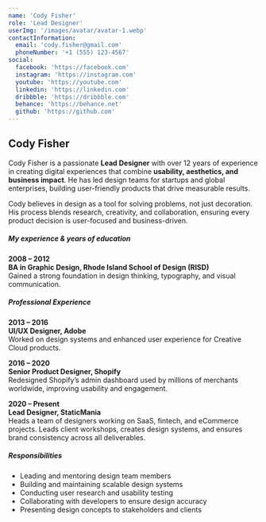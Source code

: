 ```yaml
---
name: 'Cody Fisher'
role: 'Lead Designer'
userImg: '/images/avatar/avatar-1.webp'
contactInformation:
  email: 'cody.fisher@gmail.com'
  phoneNumber: '+1 (555) 123-4567'
social:
  facebook: 'https://facebook.com'
  instagram: 'https://instagram.com'
  youtube: 'https://youtube.com'
  linkedin: 'https://linkedin.com'
  dribbble: 'https://dribbble.com'
  behance: 'https://behance.net'
  github: 'https://github.com'
---
```


## Cody Fisher

Cody Fisher is a passionate **Lead Designer** with over 12 years of experience in creating digital experiences that combine **usability, aesthetics, and business impact**. He has led design teams for startups and global enterprises, building user-friendly products that drive measurable results.

Cody believes in design as a tool for solving problems, not just decoration. His process blends research, creativity, and collaboration, ensuring every product decision is user-focused and business-driven.

##### My experience & years of education

**2008 – 2012**  
**BA in Graphic Design, Rhode Island School of Design (RISD)**  
Gained a strong foundation in design thinking, typography, and visual communication.

##### Professional Experience

**2013 – 2016**  
**UI/UX Designer, Adobe**  
Worked on design systems and enhanced user experience for Creative Cloud products.

**2016 – 2020**  
**Senior Product Designer, Shopify**  
Redesigned Shopify’s admin dashboard used by millions of merchants worldwide, improving usability and engagement.

**2020 – Present**  
**Lead Designer, StaticMania**  
Heads a team of designers working on SaaS, fintech, and eCommerce projects. Leads client workshops, creates design systems, and ensures brand consistency across all deliverables.

##### Responsibilities

- Leading and mentoring design team members
- Building and maintaining scalable design systems
- Conducting user research and usability testing
- Collaborating with developers to ensure design accuracy
- Presenting design concepts to stakeholders and clients
